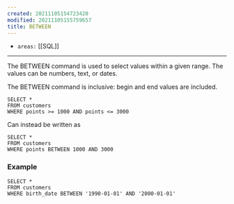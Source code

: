```yaml
---
created: 20211105154723420
modified: 20211105155759657
title: BETWEEN
---
```


- `areas:` [[SQL]]

---

The BETWEEN command is used to select values within a given range. The values can be numbers, text, or dates.

The BETWEEN command is inclusive: begin and end values are included.

    SELECT *
    FROM customers
    WHERE points >= 1000 AND points <= 3000

Can instead be written as

    SELECT *
    FROM customers
    WHERE points BETWEEN 1000 AND 3000

### Example

    SELECT *
    FROM customers
    WHERE birth_date BETWEEN '1990-01-01' AND '2000-01-01'
